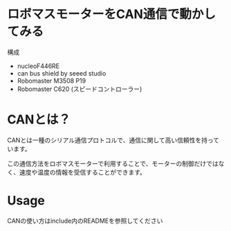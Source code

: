# ロボマスモーターをCAN通信で動かしてみる
構成
* nucleoF446RE
* can bus shield by seeed studio
* Robomaster M3508 P19
* Robomaster C620 (スピードコントローラー)

# CANとは？
CANとは一種のシリアル通信プロトコルで、通信に関して高い信頼性を持っています。

この通信方法をロボマスモーターで利用することで、モーターの制御だけではなく、速度や温度の情報を受信することができます。

# Usage
CANの使い方はinclude内のREADMEを参照してください
